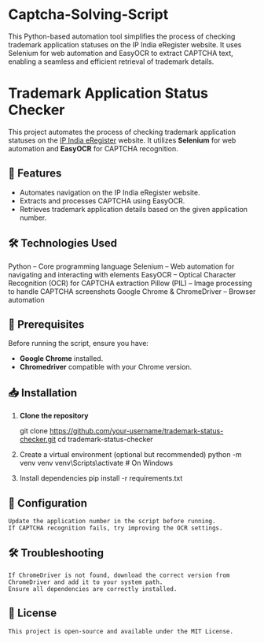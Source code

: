 # Captcha-Solving-Script
This Python-based automation tool simplifies the process of checking trademark application statuses on the IP India eRegister website. It uses Selenium for web automation and EasyOCR to extract CAPTCHA text, enabling a seamless and efficient retrieval of trademark details.

# Trademark Application Status Checker  

This project automates the process of checking trademark application statuses on the [IP India eRegister](https://tmrsearch.ipindia.gov.in/eregister/) website. It utilizes **Selenium** for web automation and **EasyOCR** for CAPTCHA recognition.  

## 🚀 Features  
- Automates navigation on the IP India eRegister website.  
- Extracts and processes CAPTCHA using EasyOCR.  
- Retrieves trademark application details based on the given application number.  

## 🛠 Technologies Used
  Python – Core programming language
  Selenium – Web automation for navigating and interacting with elements
  EasyOCR – Optical Character Recognition (OCR) for CAPTCHA extraction
  Pillow (PIL) – Image processing to handle CAPTCHA screenshots
  Google Chrome & ChromeDriver – Browser automation

## 📌 Prerequisites  
Before running the script, ensure you have:  
- **Google Chrome** installed.  
- **Chromedriver** compatible with your Chrome version.  

## 📥 Installation  

1. **Clone the repository**  
 
   git clone https://github.com/your-username/trademark-status-checker.git
   cd trademark-status-checker

2. Create a virtual environment (optional but recommended)
    python -m venv venv
    venv\Scripts\activate  # On Windows
   
3. Install dependencies
    pip install -r requirements.txt

## 🔧 Configuration
    Update the application number in the script before running.
    If CAPTCHA recognition fails, try improving the OCR settings.

## 🛠 Troubleshooting
    If ChromeDriver is not found, download the correct version from ChromeDriver and add it to your system path.
    Ensure all dependencies are correctly installed.
## 📜 License
    This project is open-source and available under the MIT License.



